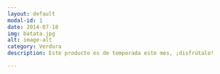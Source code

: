 ```yaml
---
layout: default
modal-id: 1
date: 2014-07-18
img: batata.jpg
alt: image-alt
category: Verdura
description: Este producto es de temporada este mes, ¡disfrútalo!

---
```

